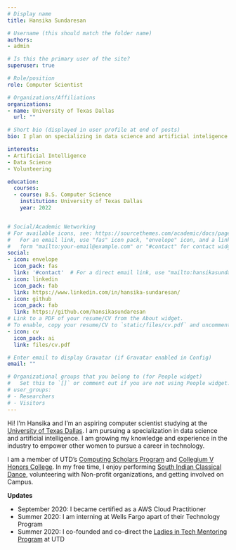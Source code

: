 ```yaml
---
# Display name
title: Hansika Sundaresan

# Username (this should match the folder name)
authors:
- admin

# Is this the primary user of the site?
superuser: true

# Role/position
role: Computer Scientist

# Organizations/Affiliations
organizations:
- name: University of Texas Dallas
  url: ""

# Short bio (displayed in user profile at end of posts)
bio: I plan on specializing in data science and artificial inteligence. 

interests:
- Artificial Intelligence
- Data Science
- Volunteering

education:
  courses:
  - course: B.S. Computer Science
    institution: University of Texas Dallas
    year: 2022


# Social/Academic Networking
# For available icons, see: https://sourcethemes.com/academic/docs/page-builder/#icons
#   For an email link, use "fas" icon pack, "envelope" icon, and a link in the
#   form "mailto:your-email@example.com" or "#contact" for contact widget.
social:
- icon: envelope
  icon_pack: fas
  link: '#contact'  # For a direct email link, use "mailto:hansikasundaresan@gmail.com".
- icon: linkedin
  icon_pack: fab
  link: https://www.linkedin.com/in/hansika-sundaresan/
- icon: github
  icon_pack: fab
  link: https://github.com/hansikasundaresan
# Link to a PDF of your resume/CV from the About widget.
# To enable, copy your resume/CV to `static/files/cv.pdf` and uncomment the lines below.
- icon: cv
  icon_pack: ai
  link: files/cv.pdf

# Enter email to display Gravatar (if Gravatar enabled in Config)
email: ""

# Organizational groups that you belong to (for People widget)
#   Set this to `[]` or comment out if you are not using People widget.
# user_groups:
# - Researchers
# - Visitors
---
```


Hi! I’m Hansika and I’m an aspiring computer scientist studying at the [University of Texas Dallas](https://www.utdallas.edu/). I am pursuing a specialization in data science and artificial intelligence. I am growing my knowledge and experience in the industry to empower other women to pursue a career in technology. 

I am a member of UTD’s [Computing Scholars Program](http://cs.utdallas.edu/computingscholars/) and [Collegium V Honors College](https://honors.utdallas.edu/cv). In my free time, I enjoy performing [South Indian Classical Dance](https://www.youtube.com/watch?v=PjbCD_Oak6o), volunteering with Non-profit organizations, and getting involved on Campus. 


**Updates**

- September 2020: I became certified as a AWS Cloud Practitioner
- Summer 2020: I am interning at Wells Fargo apart of their Technology Program
- Summer 2020: I co-founded and co-direct the [Ladies in Tech Mentoring Program](https://utdlitmp.github.io/LadiesInTech/) at UTD
